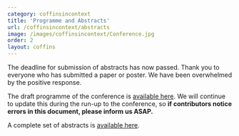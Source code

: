 ```yaml
---
category: coffinsincontext
title: 'Programme and Abstracts'
url: /coffinsincontext/abstracts
image: /images/coffinsincontext/Conference.jpg
order: 2
layout: coffins
---
```


The deadline for submission of abstracts has now passed. Thank you to everyone who has submitted a paper or poster. We have been overwhelmed by the positive response.

The draft programme of the conference is [available here](../Draft_programme_online7.pdf). We will continue to update this during the run-up to the conference, so **if contributors notice errors in this document, please inform us ASAP.**

A complete set of abstracts is [available here](../Abstracts.pdf).
